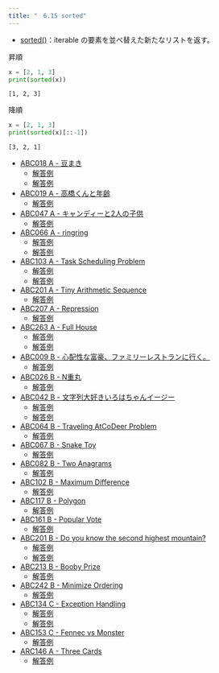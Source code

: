 ```yaml
---
title: "　6.15 sorted"
---
```


* [sorted()](https://docs.python.org/ja/3/library/functions.html#sorted)：iterable の要素を並べ替えた新たなリストを返す。

昇順

```python:サンプルコード：sample_528.py
x = [2, 1, 3]
print(sorted(x))
```

```text:実行結果
[1, 2, 3]
```

降順

```python:サンプルコード：sample_529.py
x = [2, 1, 3]
print(sorted(x)[::-1])
```

```text:実行結果
[3, 2, 1]
```

- [ABC018 A - 豆まき](https://atcoder.jp/contests/abc018/tasks/abc018_1)
    - [解答例](https://atcoder.jp/contests/abc018/submissions/17764641)
    - [解答例](https://atcoder.jp/contests/abc018/submissions/17764720)
- [ABC019 A - 高橋くんと年齢](https://atcoder.jp/contests/abc019/tasks/abc019_1)
    - [解答例](https://atcoder.jp/contests/abc019/submissions/18033879)
- [ABC047 A - キャンディーと2人の子供](https://atcoder.jp/contests/abc047/tasks/abc047_a)
    - [解答例](https://atcoder.jp/contests/abc047/submissions/18033956)
- [ABC066 A - ringring](https://atcoder.jp/contests/abc066/tasks/abc066_a)
    - [解答例](https://atcoder.jp/contests/abc066/submissions/18034000)
    - [解答例](https://atcoder.jp/contests/abc066/submissions/17893309)
- [ABC103 A - Task Scheduling Problem](https://atcoder.jp/contests/abc103/tasks/abc103_a)
    - [解答例](https://atcoder.jp/contests/abc103/submissions/15569593)
    - [解答例](https://atcoder.jp/contests/abc103/submissions/18034109)
- [ABC201 A - Tiny Arithmetic Sequence](https://atcoder.jp/contests/abc201/tasks/abc201_a)
    - [解答例](https://atcoder.jp/contests/abc201/submissions/24207341)
- [ABC207 A - Repression](https://atcoder.jp/contests/abc207/tasks/abc207_a)
    - [解答例](https://atcoder.jp/contests/abc207/submissions/24204651)
- [ABC263 A - Full House](https://atcoder.jp/contests/abc263/tasks/abc263_a)
    - [解答例](https://atcoder.jp/contests/abc263/submissions/33842875)
    - [解答例](https://atcoder.jp/contests/abc263/submissions/33842939)
- [ABC009 B - 心配性な富豪、ファミリーレストランに行く。](https://atcoder.jp/contests/abc009/tasks/abc009_2)
    - [解答例](https://atcoder.jp/contests/abc009/submissions/17893061)
- [ABC026 B - N重丸](https://atcoder.jp/contests/abc026/tasks/abc026_b)
    - [解答例](https://atcoder.jp/contests/abc026/submissions/17893612)
- [ABC042 B - 文字列大好きいろはちゃんイージー](https://atcoder.jp/contests/abc042/tasks/abc042_b)
    - [解答例](https://atcoder.jp/contests/abc042/submissions/14933713)
    - [解答例](https://atcoder.jp/contests/abc042/submissions/14933723)
- [ABC064 B - Traveling AtCoDeer Problem](https://atcoder.jp/contests/abc064/tasks/abc064_b)
    - [解答例](https://atcoder.jp/contests/abc064/submissions/18034518)
- [ABC067 B - Snake Toy](https://atcoder.jp/contests/abc067/tasks/abc067_b)
    - [解答例](https://atcoder.jp/contests/abc067/submissions/17893804)
- [ABC082 B - Two Anagrams](https://atcoder.jp/contests/abc082/tasks/abc082_b)
    - [解答例](https://atcoder.jp/contests/abc082/submissions/15395787)
- [ABC102 B - Maximum Difference](https://atcoder.jp/contests/abc102/tasks/abc102_b)
    - [解答例](https://atcoder.jp/contests/abc102/submissions/18034570)
- [ABC117 B - Polygon](https://atcoder.jp/contests/abc117/tasks/abc117_b)
    - [解答例](https://atcoder.jp/contests/abc117/submissions/17894622)
- [ABC161 B - Popular Vote](https://atcoder.jp/contests/abc161/tasks/abc161_b)
    - [解答例](https://atcoder.jp/contests/abc161/submissions/18046167)
- [ABC201 B - Do you know the second highest mountain?](https://atcoder.jp/contests/abc201/tasks/abc201_b)
    - [解答例](https://atcoder.jp/contests/abc201/submissions/24703602)
    - [解答例](https://atcoder.jp/contests/abc201/submissions/24703667)
- [ABC213 B - Booby Prize](https://atcoder.jp/contests/abc213/tasks/abc213_b)
    - [解答例](https://atcoder.jp/contests/abc213/submissions/24900883)
- [ABC242 B - Minimize Ordering](https://atcoder.jp/contests/abc242/tasks/abc242_b)
    - [解答例](https://atcoder.jp/contests/abc242/submissions/29943572)
- [ABC134 C - Exception Handling](https://atcoder.jp/contests/abc134/tasks/abc134_c)
    - [解答例](https://atcoder.jp/contests/abc134/submissions/18046636)
    - [解答例](https://atcoder.jp/contests/abc134/submissions/18046649)
- [ABC153 C - Fennec vs Monster](https://atcoder.jp/contests/abc153/tasks/abc153_c)
    - [解答例](https://atcoder.jp/contests/abc153/submissions/17911016)
- [ARC146 A - Three Cards](https://atcoder.jp/contests/arc146/tasks/arc146_a)
    - [解答例](https://atcoder.jp/contests/arc146/submissions/34194136)